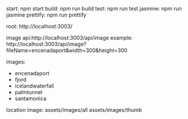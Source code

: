 start: npm start
build: npm run build
test: npm run test
jasmine: npm run jasmine
prettify: npm run prettify

root:
http://localhost:3003/

image api:http://localhost:3003/api/image
example: 
http://localhost:3003/api/image?fileName=encenadaport&width=300&height=300

images:
- encenadaport
- fjord
- icelandwaterfall
- palmtunnel
- santamonica

location image:
assets/images/all
assets/images/thumb


